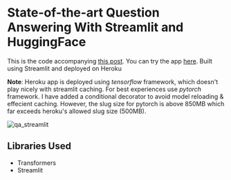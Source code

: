 # State-of-the-art Question Answering With Streamlit and HuggingFace

This is the code accompanying [this post](https://www.mihaileric.com/posts/state-of-the-art-question-answering-streamlit-huggingface/). You can try the app [here](https://wikipedia-transformers-qa.herokuapp.com/). Built using Streamlit and deployed on Heroku

**Note**: Heroku app is deployed using *tensorflow* framework, which doesn't play nicely with streamlit caching. For best experiences use *pytorch* framework. I have added a conditional decorator to avoid model reloading & effecient caching. However, the slug size for pytorch is above 850MB which far exceeds heroku's allowed slug size (500MB).

![qa_streamlit](resources/qa_streamlit.gif)

## Libraries Used
* Transformers
* Streamlit
